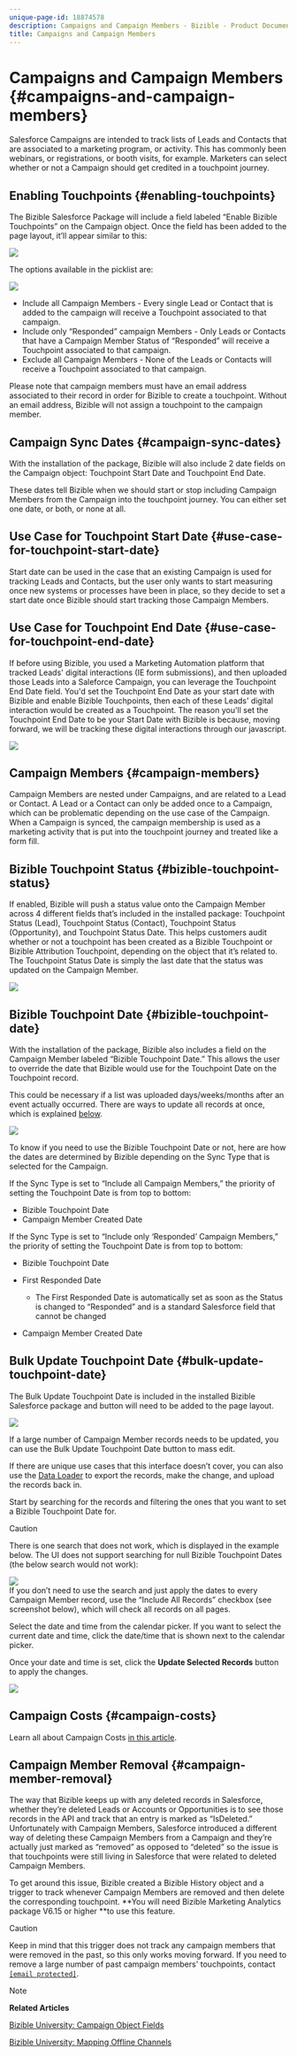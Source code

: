 ```yaml
---
unique-page-id: 18874578
description: Campaigns and Campaign Members - Bizible - Product Documentation
title: Campaigns and Campaign Members
---
```


# Campaigns and Campaign Members {#campaigns-and-campaign-members}

Salesforce Campaigns are intended to track lists of Leads and Contacts that are associated to a marketing program, or activity. This has commonly been webinars, or registrations, or booth visits, for example. Marketers can select whether or not a Campaign should get credited in a touchpoint journey.

## Enabling Touchpoints {#enabling-touchpoints}

The Bizible Salesforce Package will include a field labeled “Enable Bizible Touchpoints” on the Campaign object. Once the field has been added to the page layout, it’ll appear similar to this:

![](assets/1.png)

The options available in the picklist are:

![](assets/2.png)

* Include all Campaign Members - Every single Lead or Contact that is added to the campaign will receive a Touchpoint associated to that campaign.
* Include only “Responded” campaign Members - Only Leads or Contacts that have a Campaign Member Status of “Responded” will receive a Touchpoint associated to that campaign.
* Exclude all Campaign Members - None of the Leads or Contacts will receive a Touchpoint associated to that campaign.

Please note that campaign members must have an email address associated to their record in order for Bizible to create a touchpoint. Without an email address, Bizible will not assign a touchpoint to the campaign member.

## Campaign Sync Dates {#campaign-sync-dates}

With the installation of the package, Bizible will also include 2 date fields on the Campaign object: Touchpoint Start Date and Touchpoint End Date.

These dates tell Bizible when we should start or stop including Campaign Members from the Campaign into the touchpoint journey. You can either set one date, or both, or none at all.

## Use Case for Touchpoint Start Date {#use-case-for-touchpoint-start-date}

Start date can be used in the case that an existing Campaign is used for tracking Leads and Contacts, but the user only wants to start measuring once new systems or processes have been in place, so they decide to set a start date once Bizible should start tracking those Campaign Members.

## Use Case for Touchpoint End Date {#use-case-for-touchpoint-end-date}

If before using Bizible, you used a Marketing Automation platform that tracked Leads' digital interactions (IE form submissions), and then uploaded those Leads into a Saleforce Campaign, you can leverage the Touchpoint End Date field. You'd set the Touchpoint End Date as your start date with Bizible and enable Bizible Touchpoints, then each of these Leads' digital interaction would be created as a Touchpoint. The reason you'll set the Touchpoint End Date to be your Start Date with Bizible is because, moving forward, we will be tracking these digital interactions through our javascript.

![](assets/3.png)

## Campaign Members {#campaign-members}

Campaign Members are nested under Campaigns, and are related to a Lead or Contact. A Lead or a Contact can only be added once to a Campaign, which can be problematic depending on the use case of the Campaign. When a Campaign is synced, the campaign membership is used as a marketing activity that is put into the touchpoint journey and treated like a form fill.

## Bizible Touchpoint Status {#bizible-touchpoint-status}

If enabled, Bizible will push a status value onto the Campaign Member across 4 different fields that’s included in the installed package: Touchpoint Status (Lead), Touchpoint Status (Contact), Touchpoint Status (Opportunity), and Touchpoint Status Date. This helps customers audit whether or not a touchpoint has been created as a Bizible Touchpoint or Bizible Attribution Touchpoint, depending on the object that it’s related to. The Touchpoint Status Date is simply the last date that the status was updated on the Campaign Member.

![](assets/4.png)

## Bizible Touchpoint Date {#bizible-touchpoint-date}

With the installation of the package, Bizible also includes a field on the Campaign Member labeled “Bizible Touchpoint Date.” This allows the user to override the date that Bizible would use for the Touchpoint Date on the Touchpoint record. 

This could be necessary if a list was uploaded days/weeks/months after an event actually occurred. There are ways to update all records at once, which is explained [below](#below).

![](assets/5.png)

To know if you need to use the Bizible Touchpoint Date or not, here are how the dates are determined by Bizible depending on the Sync Type that is selected for the Campaign.

If the Sync Type is set to “Include all Campaign Members,” the priority of setting the Touchpoint Date is from top to bottom:

* Bizible Touchpoint Date
* Campaign Member Created Date

If the Sync Type is set to “Include only ‘Responded’ Campaign Members,” the priority of setting the Touchpoint Date is from top to bottom:

* Bizible Touchpoint Date
* First Responded Date

    * The First Responded Date is automatically set as soon as the Status is changed to “Responded” and is a standard Salesforce field that cannot be changed

* Campaign Member Created Date

## Bulk Update Touchpoint Date {#bulk-update-touchpoint-date}

The Bulk Update Touchpoint Date is included in the installed Bizible Salesforce package and button will need to be added to the page layout.

![](assets/6.png)

If a large number of Campaign Member records needs to be updated, you can use the Bulk Update Touchpoint Date button to mass edit.

If there are unique use cases that this interface doesn’t cover, you can also use the [Data Loader](http://dataloader.io/) to export the records, make the change, and upload the records back in.

Start by searching for the records and filtering the ones that you want to set a Bizible Touchpoint Date for.

>[!CAUTION]
>
>There is one search that does not work, which is displayed in the example below. The UI does not support searching for null Bizible Touchpoint Dates (the below search would not work):

![](assets/7.png)   
If you don’t need to use the search and just apply the dates to every Campaign Member record, use the “Include All Records” checkbox (see screenshot below), which will check all records on all pages.

Select the date and time from the calendar picker. If you want to select the current date and time, click the date/time that is shown next to the calendar picker.

Once your date and time is set, click the **Update Selected Records** button to apply the changes.

![](assets/8.png)

## Campaign Costs {#campaign-costs}

Learn all about Campaign Costs [in this article](http://docs.marketo.com/x/QAEgAQ).

## Campaign Member Removal {#campaign-member-removal}

The way that Bizible keeps up with any deleted records in Salesforce, whether they’re deleted Leads or Accounts or Opportunities is to see those records in the API and track that an entry is marked as “IsDeleted.” Unfortunately with Campaign Members, Salesforce introduced a different way of deleting these Campaign Members from a Campaign and they’re actually just marked as “removed” as opposed to “deleted” so the issue is that touchpoints were still living in Salesforce that were related to deleted Campaign Members.

To get around this issue, Bizible created a Bizible History object and a trigger to track whenever Campaign Members are removed and then delete the corresponding touchpoint. **You will need Bizible Marketing Analytics package V6.15 or higher **to use this feature.

>[!CAUTION]
>
>Keep in mind that this trigger does not track any campaign members that were removed in the past, so this only works moving forward. If you need to remove a large number of past campaign members' touchpoints, contact [`[email protected]`](http://docs.marketo.com/cdn-cgi/l/email-protection#62111712120d101622000b180b000e074c010d0f).

>[!NOTE]
>
>**Related Articles**
>
>[Bizible University: Campaign Object Fields](https://universityonline.marketo.com/courses/bizible-fundamentals-channel-management/#/page/5c63007334d9f0367662b758)
>
>[Bizible University: Mapping Offline Channels](https://universityonline.marketo.com/courses/bizible-fundamentals-channel-management/#/page/5c630eca34d9f0367662b77f)

